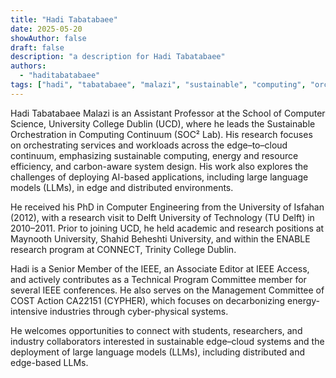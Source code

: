 ```yaml
---
title: "Hadi Tabatabaee"
date: 2025-05-20
showAuthor: false
draft: false
description: "a description for Hadi Tabatabaee"
authors:
  - "haditabatabaee"
tags: ["hadi", "tabatabaee", "malazi", "sustainable", "computing", "orchestration", "edge", "cloud", "ai"]
---
```


Hadi Tabatabaee Malazi is an Assistant Professor at the School of Computer Science, University College Dublin (UCD), where he leads the Sustainable Orchestration in Computing Continuum (SOC² Lab). His research focuses on orchestrating services and workloads across the edge–to–cloud continuum, emphasizing sustainable computing, energy and resource efficiency, and carbon-aware system design. His work also explores the challenges of deploying AI-based applications, including large language models (LLMs), in edge and distributed environments.
 
He received his PhD in Computer Engineering from the University of Isfahan (2012), with a research visit to Delft University of Technology (TU Delft) in 2010–2011. Prior to joining UCD, he held academic and research positions at Maynooth University, Shahid Beheshti University, and within the ENABLE research program at CONNECT, Trinity College Dublin.
 
Hadi is a Senior Member of the IEEE, an Associate Editor at IEEE Access, and actively contributes as a Technical Program Committee member for several IEEE conferences. He also serves on the Management Committee of COST Action CA22151 (CYPHER), which focuses on decarbonizing energy-intensive industries through cyber-physical systems.
 
He welcomes opportunities to connect with students, researchers, and industry collaborators interested in sustainable edge–cloud systems and the deployment of large language models (LLMs), including distributed and edge-based LLMs.